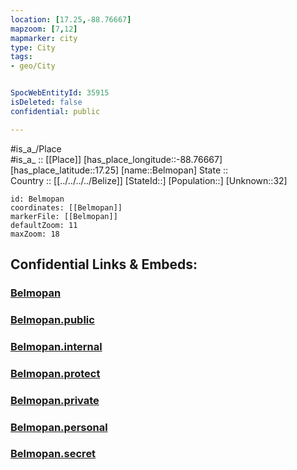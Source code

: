 ```yaml
---
location: [17.25,-88.76667] 
mapzoom: [7,12] 
mapmarker: city 
type: City
tags:
- geo/City


SpocWebEntityId: 35915
isDeleted: false
confidential: public

---
```

#is_a_/Place  
#is_a_ :: [[Place]] 
[has_place_longitude::-88.76667] 
[has_place_latitude::17.25] 
[name::Belmopan] 
State ::  
Country :: [[../../../../Belize]] 
[StateId::] 
[Population::] 
[Unknown::32] 


```leaflet
id: Belmopan
coordinates: [[Belmopan]] 
markerFile: [[Belmopan]] 
defaultZoom: 11 
maxZoom: 18
```


## Confidential Links & Embeds: 

### [Belmopan](/_Standards/Earth/Continent/America~Central/Belize/Districts~Belize/Cayo/City/Belmopan.md) 

### [Belmopan.public](/_public/Earth/Continent/America~Central/Belize/Districts~Belize/Cayo/City/Belmopan.public.md) 

### [Belmopan.internal](/_internal/Earth/Continent/America~Central/Belize/Districts~Belize/Cayo/City/Belmopan.internal.md) 

### [Belmopan.protect](/_protect/Earth/Continent/America~Central/Belize/Districts~Belize/Cayo/City/Belmopan.protect.md) 

### [Belmopan.private](/_private/Earth/Continent/America~Central/Belize/Districts~Belize/Cayo/City/Belmopan.private.md) 

### [Belmopan.personal](/_personal/Earth/Continent/America~Central/Belize/Districts~Belize/Cayo/City/Belmopan.personal.md) 

### [Belmopan.secret](/_secret/Earth/Continent/America~Central/Belize/Districts~Belize/Cayo/City/Belmopan.secret.md)

